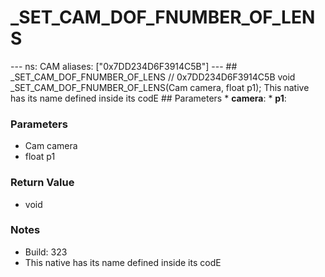 # _SET_CAM_DOF_FNUMBER_OF_LENS

--- ns: CAM aliases: ["0x7DD234D6F3914C5B"] --- ## _SET_CAM_DOF_FNUMBER_OF_LENS  // 0x7DD234D6F3914C5B void _SET_CAM_DOF_FNUMBER_OF_LENS(Cam camera, float p1);  This native has its name defined inside its codE  ## Parameters * **camera**: * **p1**:

### Parameters
* Cam camera
* float p1

### Return Value
* void

### Notes
* Build: 323
* This native has its name defined inside its codE


